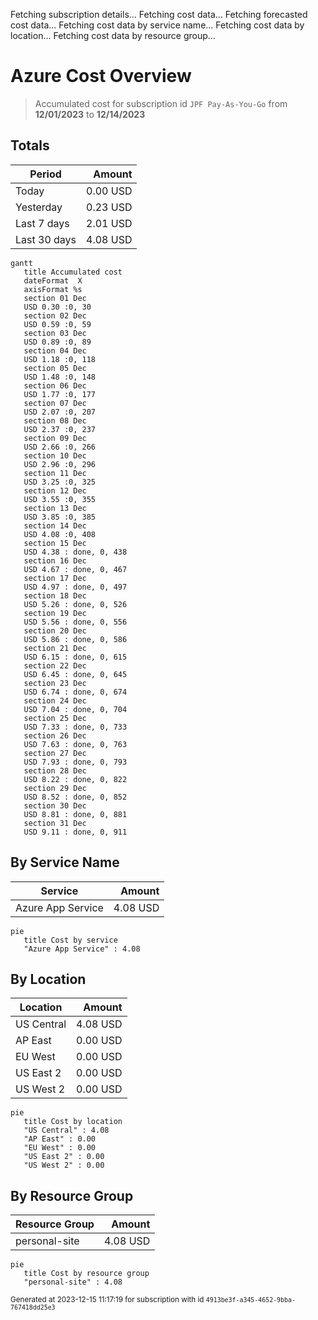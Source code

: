 Fetching subscription details...
Fetching cost data...
Fetching forecasted cost data...
Fetching cost data by service name...
Fetching cost data by location...
Fetching cost data by resource group...
# Azure Cost Overview

> Accumulated cost for subscription id `JPF Pay-As-You-Go` from **12/01/2023** to **12/14/2023**

## Totals

|Period|Amount|
|---|---:|
|Today|0.00 USD|
|Yesterday|0.23 USD|
|Last 7 days|2.01 USD|
|Last 30 days|4.08 USD|

```mermaid
gantt
   title Accumulated cost
   dateFormat  X
   axisFormat %s
   section 01 Dec
   USD 0.30 :0, 30
   section 02 Dec
   USD 0.59 :0, 59
   section 03 Dec
   USD 0.89 :0, 89
   section 04 Dec
   USD 1.18 :0, 118
   section 05 Dec
   USD 1.48 :0, 148
   section 06 Dec
   USD 1.77 :0, 177
   section 07 Dec
   USD 2.07 :0, 207
   section 08 Dec
   USD 2.37 :0, 237
   section 09 Dec
   USD 2.66 :0, 266
   section 10 Dec
   USD 2.96 :0, 296
   section 11 Dec
   USD 3.25 :0, 325
   section 12 Dec
   USD 3.55 :0, 355
   section 13 Dec
   USD 3.85 :0, 385
   section 14 Dec
   USD 4.08 :0, 408
   section 15 Dec
   USD 4.38 : done, 0, 438
   section 16 Dec
   USD 4.67 : done, 0, 467
   section 17 Dec
   USD 4.97 : done, 0, 497
   section 18 Dec
   USD 5.26 : done, 0, 526
   section 19 Dec
   USD 5.56 : done, 0, 556
   section 20 Dec
   USD 5.86 : done, 0, 586
   section 21 Dec
   USD 6.15 : done, 0, 615
   section 22 Dec
   USD 6.45 : done, 0, 645
   section 23 Dec
   USD 6.74 : done, 0, 674
   section 24 Dec
   USD 7.04 : done, 0, 704
   section 25 Dec
   USD 7.33 : done, 0, 733
   section 26 Dec
   USD 7.63 : done, 0, 763
   section 27 Dec
   USD 7.93 : done, 0, 793
   section 28 Dec
   USD 8.22 : done, 0, 822
   section 29 Dec
   USD 8.52 : done, 0, 852
   section 30 Dec
   USD 8.81 : done, 0, 881
   section 31 Dec
   USD 9.11 : done, 0, 911
```

## By Service Name

|Service|Amount|
|---|---:|
|Azure App Service|4.08 USD|

```mermaid
pie
   title Cost by service
   "Azure App Service" : 4.08
```

## By Location

|Location|Amount|
|---|---:|
|US Central|4.08 USD|
|AP East|0.00 USD|
|EU West|0.00 USD|
|US East 2|0.00 USD|
|US West 2|0.00 USD|

```mermaid
pie
   title Cost by location
   "US Central" : 4.08
   "AP East" : 0.00
   "EU West" : 0.00
   "US East 2" : 0.00
   "US West 2" : 0.00
```

## By Resource Group

|Resource Group|Amount|
|---|---:|
|personal-site|4.08 USD|

```mermaid
pie
   title Cost by resource group
   "personal-site" : 4.08
```

<sup>Generated at 2023-12-15 11:17:19 for subscription with id `4913be3f-a345-4652-9bba-767418dd25e3`</sup>
